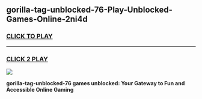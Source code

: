 
## gorilla-tag-unblocked-76-Play-Unblocked-Games-Online-2ni4d
<h3>
<a href="https://premium76.site?title=gorilla-tag-unblocked-76&ref=25A">CLICK TO PLAY</a></h3>
<hr>

<h3>
<a href="https://premium76.site?title=gorilla-tag-unblocked-76&ref=25A">CLICK 2 PLAY</a>
  
</h3>

<a href="https://premium76.site?title=gorilla-tag-unblocked-76&ref=25A"><img src="https://clearcache.store/games.png"></a>


**gorilla-tag-unblocked-76 games unblocked: Your Gateway to Fun and Accessible Online Gaming**
